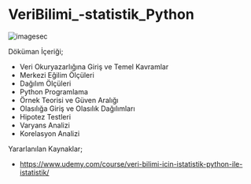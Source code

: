 # VeriBilimi_-statistik_Python

   ![imagesec](https://user-images.githubusercontent.com/73841520/111922288-018ca500-8aaa-11eb-9f8d-7171882510ec.jpg)
   
   
Döküman İçeriği;
* Veri Okuryazarlığına Giriş ve Temel Kavramlar
* Merkezi Eğilim Ölçüleri
* Dağılım Ölçüleri
* Python Programlama
* Örnek Teorisi ve Güven Aralığı
* Olasılığa Giriş ve Olasılık Dağılımları
* Hipotez Testleri
* Varyans Analizi
* Korelasyon Analizi

Yararlanılan Kaynaklar;

* https://www.udemy.com/course/veri-bilimi-icin-istatistik-python-ile-istatistik/
